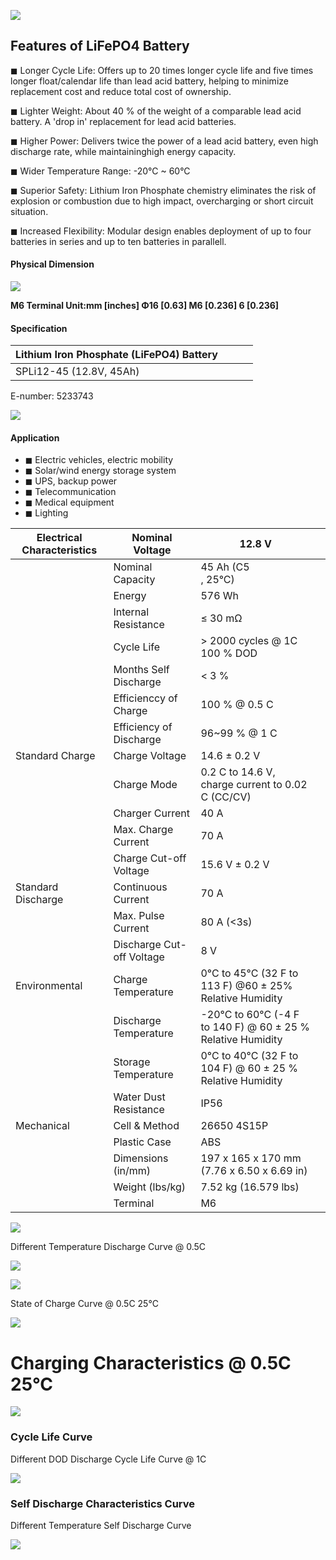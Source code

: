 ![](images/_page_0_Picture_0.jpeg)

## Features of LiFePO4 Battery

◼ Longer Cycle Life: Offers up to 20 times longer cycle life and five times longer float/calendar life than lead acid battery, helping to minimize replacement cost and reduce total cost of ownership.

◼ Lighter Weight: About 40 % of the weight of a comparable lead acid battery. A 'drop in' replacement for lead acid batteries.

◼ Higher Power: Delivers twice the power of a lead acid battery, even high discharge rate, while maintaininghigh energy capacity.

◼ Wider Temperature Range: -20°C ~ 60°C

◼ Superior Safety: Lithium Iron Phosphate chemistry eliminates the risk of explosion or combustion due to high impact, overcharging or short circuit situation.

◼ Increased Flexibility: Modular design enables deployment of up to four batteries in series and up to ten batteries in parallell.

#### Physical Dimension

![](images/_page_0_Figure_9.jpeg)

**M6 Terminal Unit:mm [inches] Φ16 [0.63] M6 [0.236] 6 [0.236]**

#### Specification

| Lithium Iron Phosphate (LiFePO4) Battery |  |  |  |
|------------------------------------------|--|--|--|
| SPLi12-45 (12.8V, 45Ah)                  |  |  |  |

E-number: 5233743

![](images/_page_0_Picture_14.jpeg)

#### Application

- ◼ Electric vehicles, electric mobility
- ◼ Solar/wind energy storage system
- ◼ UPS, backup power
- ◼ Telecommunication
- ◼ Medical equipment
- ◼ Lighting

| Electrical Characteristics | Nominal Voltage           | 12.8 V                                                      |  |
|----------------------------|---------------------------|-------------------------------------------------------------|--|
|                            | Nominal Capacity          | 45 Ah (C5<br>, 25°C)                                        |  |
|                            | Energy                    | 576 Wh                                                      |  |
|                            | Internal Resistance       | ≤ 30 mΩ                                                     |  |
|                            | Cycle Life                | > 2000 cycles @ 1C 100 % DOD                                |  |
|                            | Months Self Discharge     | < 3 %                                                       |  |
|                            | Efficienccy of Charge     | 100 % @ 0.5 C                                               |  |
|                            | Efficiency of Discharge   | 96~99 % @ 1 C                                               |  |
| Standard Charge            | Charge Voltage            | 14.6 ± 0.2 V                                                |  |
|                            | Charge Mode               | 0.2 C to 14.6 V, charge current to 0.02 C (CC/CV)           |  |
|                            | Charger Current           | 40 A                                                        |  |
|                            | Max. Charge Current       | 70 A                                                        |  |
|                            | Charge Cut-off Voltage    | 15.6 V ± 0.2 V                                              |  |
| Standard Discharge         | Continuous Current        | 70 A                                                        |  |
|                            | Max. Pulse Current        | 80 A (<3s)                                                  |  |
|                            | Discharge Cut-off Voltage | 8 V                                                         |  |
| Environmental              | Charge Temperature        | 0°C to 45°C (32 F to 113 F) @60 ± 25% Relative Humidity     |  |
|                            | Discharge Temperature     | -20°C to 60°C (-4 F to 140 F) @ 60 ± 25 % Relative Humidity |  |
|                            | Storage Temperature       | 0°C to 40°C (32 F to 104 F) @ 60 ± 25 % Relative Humidity   |  |
|                            | Water Dust Resistance     | IP56                                                        |  |
| Mechanical                 | Cell & Method             | 26650 4S15P                                                 |  |
|                            | Plastic Case              | ABS                                                         |  |
|                            | Dimensions (in/mm)        | 197 x 165 x 170 mm (7.76 x 6.50 x 6.69 in)                  |  |
|                            | Weight (lbs/kg)           | 7.52 kg (16.579 lbs)                                        |  |
|                            | Terminal                  | M6                                                          |  |

![](images/_page_1_Figure_0.jpeg)

Different Temperature Discharge Curve @ 0.5C

![](images/_page_1_Figure_2.jpeg)

![](images/_page_1_Figure_3.jpeg)

State of Charge Curve @ 0.5C 25°C

![](images/_page_1_Figure_5.jpeg)

# Charging Characteristics @ 0.5C 25°C

![](images/_page_1_Figure_7.jpeg)

### Cycle Life Curve

Different DOD Discharge Cycle Life Curve @ 1C

![](images/_page_1_Figure_10.jpeg)

### Self Discharge Characteristics Curve

Different Temperature Self Discharge Curve

![](images/_page_1_Figure_13.jpeg)